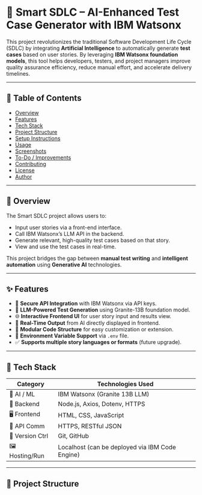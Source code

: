 # 🚀 Smart SDLC – AI-Enhanced Test Case Generator with IBM Watsonx

This project revolutionizes the traditional Software Development Life Cycle (SDLC) by integrating **Artificial Intelligence** to automatically generate **test cases** based on user stories. By leveraging **IBM Watsonx foundation models**, this tool helps developers, testers, and project managers improve quality assurance efficiency, reduce manual effort, and accelerate delivery timelines.

---

## 📌 Table of Contents

- [Overview](#-overview)
- [Features](#-features)
- [Tech Stack](#-tech-stack)
- [Project Structure](#-project-structure)
- [Setup Instructions](#-setup-instructions)
- [Usage](#-usage)
- [Screenshots](#-screenshots)
- [To-Do / Improvements](#-to-do--future-improvements)
- [Contributing](#-contributing)
- [License](#-license)
- [Author](#-author)

---

## 📖 Overview

The Smart SDLC project allows users to:

- Input user stories via a front-end interface.
- Call IBM Watsonx’s LLM API in the backend.
- Generate relevant, high-quality test cases based on that story.
- View and use the test cases in real-time.

This project bridges the gap between **manual test writing** and **intelligent automation** using **Generative AI** technologies.

---

## ✨ Features

- 🔐 **Secure API Integration** with IBM Watsonx via API keys.
- 🧠 **LLM-Powered Test Generation** using Granite-13B foundation model.
- 🌐 **Interactive Frontend UI** for user story input and results view.
- 🔄 **Real-Time Output** from AI directly displayed in frontend.
- 📁 **Modular Code Structure** for easy customization or extension.
- 📝 **Environment Variable Support** via `.env` file.
- ✅ **Supports multiple story languages or formats** (future upgrade).

---

## 🧰 Tech Stack

| Category       | Technologies Used                          |
|----------------|---------------------------------------------|
| 🧠 AI / ML      | IBM Watsonx (Granite 13B LLM)              |
| 🧪 Backend      | Node.js, Axios, Dotenv, HTTPS              |
| 🖥️ Frontend     | HTML, CSS, JavaScript                      |
| 🔐 API Comm     | HTTPS, RESTful JSON                        |
| 🧾 Version Ctrl | Git, GitHub                                |
| 🖼️ Hosting/Run  | Localhost (can be deployed via IBM Code Engine) |

---

## 📁 Project Structure

